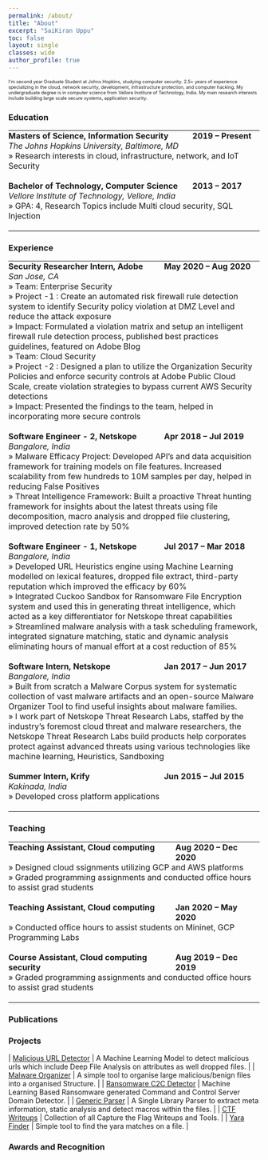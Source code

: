 ```yaml
---
permalink: /about/
title: "About"
excerpt: "SaiKiran Uppu"
toc: false
layout: single
classes: wide
author_profile: true
---
```


<style>
td, th { vertical-align:top;padding:0.0em;border-bottom:0px  }
th.org-right  { text-align: center;  }
th.org-left   { text-align: center;   }
th.org-center { text-align: center; }
td.org-right  { text-align: right;  }
td.org-left   { text-align: left;   }
td.org-center { text-align: center; }
.underline { text-decoration: underline; }
  
</style>

<p style="font-size: 0.65em;">
I'm second year Graduate Student at Johns Hopkins, studying computer security. 2.5+ years of experience specializing in the cloud, network security, development, infrastructure protection, and computer hacking. My undergraduate degree is in computer science from Vellore Institure of Technology, India. My main research interests include building large scale secure systems, application security.
</p>

### Education

<table cellspacing="0" cellpadding="1">

<colgroup>
<col class="org-left">

<col class="org-left">
</colgroup>
<tbody>

<!-- Hopkins -->
<tr>
  <td class="org-left"><b>Masters of Science, Information Security</b></td>
  <td class="org-left"><b>2019 – Present</b></td>
</tr>

<tr>
  <td class="org-left" colspan="2"><i>The Johns Hopkins University, Baltimore, MD</i></td>
</tr>

<tr>
  <td class="org-left" colspan="2">» Research interests in cloud, infrastructure, network, and IoT Security</td>
  <td class="org-left">&nbsp;</td>
</tr>

<tr>
  <td class="org-left">&nbsp;</td>
  <td class="org-left">&nbsp;</td>
</tr>

<!-- VIT -->
<tr>
  <td class="org-left"><b>Bachelor of Technology, Computer Science</b></td>
  <td class="org-left"><b>2013 – 2017</b></td>
</tr>

<tr>
  <td class="org-left" colspan="2"><i>Vellore Institute of Technology, Vellore, India</i></td>
</tr>

<tr>
  <td class="org-left" colspan="2">» GPA: 4, Research Topics include Multi cloud security, SQL Injection</td>
  <td class="org-left">&nbsp;</td>
</tr>

<tr>
  <td class="org-left">&nbsp;</td>
  <td class="org-left">&nbsp;</td>
</tr>

</tbody>
</table>



### Experience


<table cellspacing="0" cellpadding="1">

<colgroup>
<col class="org-left">

<col class="org-left">
</colgroup>
<tbody>

<!-- Adobe -->
<tr>
  <td class="org-left"><b>Security Researcher Intern, Adobe</b></td>
  <td class="org-left"><b>May 2020 – Aug 2020</b></td>
</tr>

<tr>
  <td class="org-left" colspan="2"><i>San Jose, CA</i></td>
</tr>

<tr>
  <td class="org-left" colspan="2">» Team: Enterprise Security</td>
  <td class="org-left">&nbsp;</td>
</tr>

<tr>
  <td class="org-left" colspan="2">» Project -1 : Create an automated risk firewall rule detection system to identify Security policy violation at DMZ Level and reduce the attack exposure</td>
  <td class="org-left">&nbsp;</td>
</tr>

<tr>
  <td class="org-left" colspan="2">» Impact: Formulated a violation matrix and setup an intelligent firewall rule detection process, published best practices guidelines, featured on Adobe Blog</td>
  <td class="org-left">&nbsp;</td>
</tr>

<tr>
  <td class="org-left" colspan="2">» Team: Cloud Security</td>
  <td class="org-left">&nbsp;</td>
</tr>

<tr>
  <td class="org-left" colspan="2">» Project -2 : Designed a plan to utilize the Organization Security Policies and enforce security controls at Adobe Public Cloud Scale, create violation strategies to bypass current AWS Security detections</td>
  <td class="org-left">&nbsp;</td>
</tr>

<tr>
  <td class="org-left" colspan="2">» Impact: Presented the findings to the team, helped in incorporating more secure controls</td>
  <td class="org-left">&nbsp;</td>
</tr>

<tr>
  <td class="org-left">&nbsp;</td>
  <td class="org-left">&nbsp;</td>
</tr>

<!-- Netskope - 2 -->
<tr>
  <td class="org-left"><b>Software Engineer - 2, Netskope</b></td>
  <td class="org-left"><b>Apr 2018 – Jul 2019</b></td>
</tr>

<tr>
  <td class="org-left" colspan="2"><i>Bangalore, India</i></td>
</tr>

<tr>
  <td class="org-left" colspan="2">» Malware Efficacy Project: Developed API’s and data acquisition framework for training models on file features. Increased scalability from few hundreds to 10M samples per day, helped in reducing False Positives</td>
  <td class="org-left">&nbsp;</td>
</tr>

<tr>
  <td class="org-left" colspan="2">» Threat Intelligence Framework: Built a proactive Threat hunting framework for insights about the latest threats using file decomposition, macro analysis and dropped file clustering, improved detection rate by 50%</td>
  <td class="org-left">&nbsp;</td>
</tr>

<tr>
  <td class="org-left">&nbsp;</td>
  <td class="org-left">&nbsp;</td>
</tr>

<!-- Netskope - 1 -->
<tr>
  <td class="org-left"><b>Software Engineer - 1, Netskope</b></td>
  <td class="org-left"><b>Jul 2017 – Mar 2018</b></td>
</tr>

<tr>
  <td class="org-left" colspan="2"><i>Bangalore, India</i></td>
</tr>

<tr>
  <td class="org-left" colspan="2">» Developed URL Heuristics engine using Machine Learning modelled on lexical features, dropped file extract, third-party reputation which improved the efficacy by 60%</td>
  <td class="org-left">&nbsp;</td>
</tr>

<tr>
  <td class="org-left" colspan="2">» Integrated Cuckoo Sandbox for Ransomware File Encryption system and used this in generating threat intelligence, which acted as a key differentiator for Netskope threat capabilities</td>
  <td class="org-left">&nbsp;</td>
</tr>

<tr>
  <td class="org-left" colspan="2">» Streamlined malware analysis with a task scheduling framework, integrated signature matching, static and dynamic analysis eliminating hours of manual effort at a cost reduction of 85%</td>
  <td class="org-left">&nbsp;</td>
</tr>

<tr>
  <td class="org-left">&nbsp;</td>
  <td class="org-left">&nbsp;</td>
</tr>

<!-- Netskope - Intern -->
<tr>
  <td class="org-left"><b>Software Intern, Netskope</b></td>
  <td class="org-left"><b>Jan 2017 – Jun 2017</b></td>
</tr>

<tr>
  <td class="org-left" colspan="2"><i>Bangalore, India</i></td>
</tr>

<tr>
  <td class="org-left" colspan="2">» Built from scratch a Malware Corpus system for systematic collection of vast malware artifacts and an open-source Malware Organizer Tool to find useful insights about malware families.</td>
  <td class="org-left">&nbsp;</td>
</tr>

<tr>
  <td class="org-left" colspan="2">» I work part of Netskope Threat Research Labs, staffed by the industry’s foremost cloud threat and malware researchers, the Netskope Threat Research Labs build products help corporates protect against advanced threats using various technologies like machine learning, Heuristics, Sandboxing</td>
  <td class="org-left">&nbsp;</td>
</tr>

<tr>
  <td class="org-left">&nbsp;</td>
  <td class="org-left">&nbsp;</td>
</tr>
<!-- Krify -->
<tr>
  <td class="org-left"><b>Summer Intern, Krify</b></td>
  <td class="org-left"><b>Jun 2015 – Jul 2015</b></td>
</tr>

<tr>
  <td class="org-left" colspan="2"><i>Kakinada, India</i></td>
</tr>

<tr>
  <td class="org-left" colspan="2">» Developed cross platform applications</td>
  <td class="org-left">&nbsp;</td>
</tr>

<tr>
  <td class="org-left">&nbsp;</td>
  <td class="org-left">&nbsp;</td>
</tr>

</tbody>
</table>


### Teaching

<table cellspacing="0" cellpadding="1">

<colgroup>
<col class="org-left">

<col class="org-left">
</colgroup>
<tbody>

<!-- Cloud Fall 2020-->
<tr>
  <td class="org-left"><b>Teaching Assistant, Cloud computing </b></td>
  <td class="org-left"><b>Aug 2020 – Dec 2020</b></td>
</tr>

<!--<tr>
  <td class="org-left" colspan="2"><i>Bangalore, India</i></td>
</tr> -->

<tr>
  <td class="org-left" colspan="2">» Designed cloud ssignments utilizing GCP and AWS platforms</td>
  <td class="org-left">&nbsp;</td>
</tr>

<tr>
  <td class="org-left" colspan="2">» Graded programming assignments and conducted office hours to assist grad students</td>
  <td class="org-left">&nbsp;</td>
</tr>

<tr>
  <td class="org-left">&nbsp;</td>
  <td class="org-left">&nbsp;</td>
</tr>

<!-- Cloud Spring 2020 -->
<tr>
  <td class="org-left"><b>Teaching Assistant, Cloud computing </b></td>
  <td class="org-left"><b>Jan 2020 – May 2020</b></td>
</tr>

<!--<tr>
  <td class="org-left" colspan="2"><i>Bangalore, India</i></td>
</tr> -->

<tr>
  <td class="org-left" colspan="2">» Conducted office hours to assist students on Mininet, GCP Programming Labs</td>
  <td class="org-left">&nbsp;</td>
</tr>

<tr>
  <td class="org-left">&nbsp;</td>
  <td class="org-left">&nbsp;</td>
</tr>

<!-- Cloud Security -->
<tr>
  <td class="org-left"><b>Course Assistant, Cloud computing security</b></td>
  <td class="org-left"><b>Aug 2019 – Dec 2019</b></td>
</tr>

<!--<tr>
  <td class="org-left" colspan="2"><i>Bangalore, India</i></td>
</tr> -->

<tr>
  <td class="org-left" colspan="2">» Graded programming assignments and conducted office hours to assist grad students</td>
  <td class="org-left">&nbsp;</td>
</tr>

<tr>
  <td class="org-left">&nbsp;</td>
  <td class="org-left">&nbsp;</td>
</tr>


</tbody>
</table>


### Publications

### Projects

| [Malicious URL Detector](https://github.com/uppusaikiran/Malicious-URL-Detector) | A Machine Learning Model to detect malicious urls which include Deep File Analysis on attributes as well dropped files. |
| [Malware Organizer](https://github.com/uppusaikiran/malware-organiser) | A simple tool to organise large malicious/benign files into a organised Structure. |
| [Ransomware C2C Detector](https://github.com/uppusaikiran/ransom_c2c_detector) | Machine Learning Based Ransomware generated Command and Control Server Domain Detector. |
| [Generic Parser](https://github.com/uppusaikiran/generic-parser) | A Single Library Parser to extract meta information, static analysis and detect macros within the files. |
| [CTF Writeups](https://github.com/uppusaikiran/CTFWriteups) | Collection of all Capture the Flag Writeups and Tools. |
| [Yara Finder](https://github.com/uppusaikiran/yara-finder) | Simple tool to find the yara matches on a file. |

### Awards and Recognition

